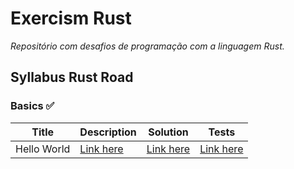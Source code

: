 # Exercism Rust

_Repositório com desafios de programação com a linguagem Rust._



## Syllabus Rust Road

### Basics :white_check_mark:


| Title       | Description                                                                    | Solution                                                                                  | Tests                                                                                               |
|-------------|--------------------------------------------------------------------------------|-------------------------------------------------------------------------------------------|-----------------------------------------------------------------------------------------------------|
| Hello World | [Link here](https://github.com/CleuJunior/Exercism-Rust/tree/main/hello-world) | [Link here](https://github.com/CleuJunior/Exercism-Rust/blob/main/hello-world/src/lib.rs) | [Link here](https://github.com/CleuJunior/Exercism-Rust/blob/main/hello-world/tests/hello-world.rs) |
